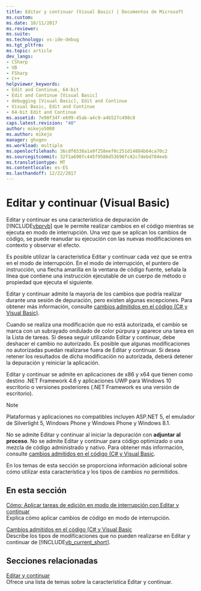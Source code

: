 ```yaml
---
title: Editar y continuar (Visual Basic) | Documentos de Microsoft
ms.custom: 
ms.date: 10/11/2017
ms.reviewer: 
ms.suite: 
ms.technology: vs-ide-debug
ms.tgt_pltfrm: 
ms.topic: article
dev_langs:
- CSharp
- VB
- FSharp
- C++
helpviewer_keywords:
- Edit and Continue, 64-bit
- Edit and Continue [Visual Basic]
- debugging [Visual Basic], Edit and Continue
- Visual Basic, Edit and Continue
- 64-bit Edit and Continue
ms.assetid: 7e90f34f-e699-45ab-a4c9-a4b527c498c8
caps.latest.revision: "40"
author: mikejo5000
ms.author: mikejo
manager: ghogen
ms.workload: multiple
ms.openlocfilehash: 36cdf6538a1a9f258eef0c251d14884b64ca70c2
ms.sourcegitcommit: 32f1a690fc445f9586d53698fc82c7debd784eeb
ms.translationtype: MT
ms.contentlocale: es-ES
ms.lasthandoff: 12/22/2017
---
```

# <a name="edit-and-continue-visual-basic"></a>Editar y continuar (Visual Basic)
Editar y continuar es una característica de depuración de [!INCLUDE[vbprvb](../code-quality/includes/vbprvb_md.md)] que le permite realizar cambios en el código mientras se ejecuta en modo de interrupción. Una vez que se aplican los cambios de código, se puede reanudar su ejecución con las nuevas modificaciones en contexto y observar el efecto.  
  
 Es posible utilizar la característica Editar y continuar cada vez que se entra en el modo de interrupción. En el modo de interrupción, el puntero de instrucción, una flecha amarilla en la ventana de código fuente, señala la línea que contiene una instrucción ejecutable de un cuerpo de método o propiedad que ejecuta el siguiente.

 Editar y continuar admite la mayoría de los cambios que podría realizar durante una sesión de depuración, pero existen algunas excepciones. Para obtener más información, consulte [cambios admitidos en el código (C# y Visual Basic)](../debugger/supported-code-changes-csharp.md).   
  
 Cuando se realiza una modificación que no está autorizada, el cambio se marca con un subrayado ondulado de color púrpura y aparece una tarea en la Lista de tareas. Si desea seguir utilizando Editar y continuar, debe deshacer el cambio no autorizado. Es posible que algunas modificaciones no autorizadas puedan realizarse fuera de Editar y continuar. Si desea retener los resultados de dicha modificación no autorizada, deberá detener la depuración y reiniciar la aplicación.  
  
 Editar y continuar se admite en aplicaciones de x86 y x64 que tienen como destino .NET Framework 4.6 y aplicaciones UWP para Windows 10 escritorio o versiones posteriores (.NET Framework es una versión de escritorio).

 > [!NOTE]
 > Plataformas y aplicaciones no compatibles incluyen ASP.NET 5, el emulador de Silverlight 5, Windows Phone y Windows Phone y Windows 8.1.
  
 No se admite Editar y continuar al iniciar la depuración con **adjuntar al proceso**. No se admite Editar y continuar para código optimizado o una mezcla de código administrado y nativo. Para obtener más información, consulte [cambios admitidos en el código (C# y Visual Basic](../debugger/supported-code-changes-csharp.md).
  
 En los temas de esta sección se proporciona información adicional sobre cómo utilizar esta característica y los tipos de cambios no permitidos.  
  
## <a name="in-this-section"></a>En esta sección  
 [Cómo: Aplicar tareas de edición en modo de interrupción con Editar y continuar](../debugger/how-to-apply-edits-in-break-mode-with-edit-and-continue.md)  
 Explica cómo aplicar cambios de código en modo de interrupción.  
  
 [Cambios admitidos en el código (C# y Visual Basic](../debugger/supported-code-changes-csharp.md)   
 Describe los tipos de modificaciones que no pueden realizarse en Editar y continuar de [!INCLUDE[vb_current_short](../debugger/includes/vb_current_short_md.md)].  
  
## <a name="related-sections"></a>Secciones relacionadas  
 [Editar y continuar](../debugger/edit-and-continue.md)  
 Ofrece una lista de temas sobre la característica Editar y continuar.